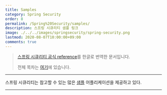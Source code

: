 ```yaml
---
title: Samples
category: Spring Security
order: 8
permalink: /Spring%20Security/samples/
description: 스프링 시큐리티 샘플 링크
image: ./../../images/springsecurity/spring-security.png
lastmod: 2020-08-07T10:00:00+09:00
comments: true
---
```


> [스프링 시큐리티 공식 reference](https://docs.spring.io/spring-security/site/docs/5.3.2.RELEASE/reference/html5/#samples)를 한글로 번역한 문서입니다.
>
> 전체 목차는 [여기](../contents/)에 있습니다.

---

스프링 시큐리티는 참고할 수 있는 많은 [샘플](https://github.com/spring-projects/spring-security/tree/5.3.2.RELEASE/samples) 어플리케이션을 제공하고 있다.

---